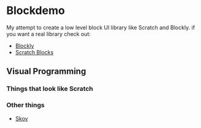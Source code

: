 # Blockdemo

My attempt to create a low level block UI library like Scratch and Blockly. if you want a real library check out:

* [Blockly](https://developers.google.com/blockly/)
* [Scratch Blocks](https://github.com/LLK/scratch-blocks)

## Visual Programming

### Things that look like Scratch

### Other things

* [Skov](http://skov.software/en/)

